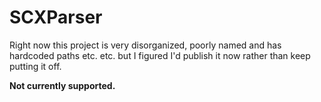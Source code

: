 # SCXParser

Right now this project is very disorganized, poorly named and has hardcoded paths etc. etc. but I figured I'd publish it now rather than keep putting it off.

**Not currently supported.**